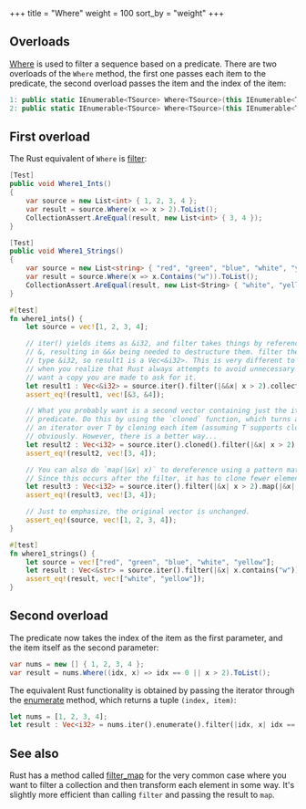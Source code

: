 +++
title = "Where"
weight = 100
sort_by = "weight"
+++

## Overloads

[Where](https://docs.microsoft.com/en-gb/dotnet/api/system.linq.enumerable.where?view=netframework-4.7.1#System_Linq_Enumerable_Where)
is used to filter a sequence based on a predicate. There are two overloads of the `Where` method,
the first one passes each item to the predicate, the second overload passes the item and the index
of the item:

```cs
1: public static IEnumerable<TSource> Where<TSource>(this IEnumerable<TSource> source, Func<TSource, bool> predicate);
2: public static IEnumerable<TSource> Where<TSource>(this IEnumerable<TSource> source, Func<TSource, int, bool> predicate);
```

## First overload

The Rust equivalent of `Where` is [filter](https://doc.rust-lang.org/std/iter/trait.Iterator.html#method.filter):

```cs
[Test]
public void Where1_Ints()
{
    var source = new List<int> { 1, 2, 3, 4 };
    var result = source.Where(x => x > 2).ToList();
    CollectionAssert.AreEqual(result, new List<int> { 3, 4 });
}

[Test]
public void Where1_Strings()
{
    var source = new List<string> { "red", "green", "blue", "white", "yellow" };
    var result = source.Where(x => x.Contains("w")).ToList();
    CollectionAssert.AreEqual(result, new List<String> { "white", "yellow" });
}
```

```rs
#[test]
fn where1_ints() {
    let source = vec![1, 2, 3, 4];

    // iter() yields items as &i32, and filter takes things by reference, so it adds a second
    // &, resulting in &&x being needed to destructure them. filter then also yields items of
    // type &i32, so result1 is a Vec<&i32>. This is very different to C#, but makes sense
    // when you realize that Rust always attempts to avoid unnecessary copying, and if you
    // want a copy you are made to ask for it.
    let result1 : Vec<&i32> = source.iter().filter(|&&x| x > 2).collect();
    assert_eq!(result1, vec![&3, &4]);

    // What you probably want is a second vector containing just the items matching the
    // predicate. Do this by using the `cloned` function, which turns an iterator over &T into
    // an iterator over T by cloning each item (assuming T supports cloning). Integers do,
    // obviously. However, there is a better way...
    let result2 : Vec<i32> = source.iter().cloned().filter(|&x| x > 2).collect();
    assert_eq!(result2, vec![3, 4]);

    // You can also do `map(|&x| x)` to dereference using a pattern match.
    // Since this occurs after the filter, it has to clone fewer elements.
    let result3 : Vec<i32> = source.iter().filter(|&x| x > 2).map(|&x| x).collect();
    assert_eq!(result3, vec![3, 4]);

    // Just to emphasize, the original vector is unchanged.
    assert_eq!(source, vec![1, 2, 3, 4]);
}

#[test]
fn where1_strings() {
    let source = vec!["red", "green", "blue", "white", "yellow"];
    let result : Vec<&str> = source.iter().filter(|&x| x.contains("w")).map(|&x| x).collect();
    assert_eq!(result, vec!["white", "yellow"]);
}
```

## Second overload

The predicate now takes the index of the item as the first parameter, and the item itself as the
second parameter:

```cs
var nums = new [] { 1, 2, 3, 4 };
var result = nums.Where((idx, x) => idx == 0 || x > 2).ToList();
```

The equivalent Rust functionality is obtained by passing the iterator through the [enumerate]()
method, which returns a tuple `(index, item)`:

```rs
let nums = [1, 2, 3, 4];
let result : Vec<i32> = nums.iter().enumerate().filter(|idx, x| idx == 0 || x > 2).collect();
```

## See also

Rust has a method called
[filter_map](https://doc.rust-lang.org/std/iter/trait.Iterator.html#method.filter_map) for the very
common case where you want to filter a collection and then transform each element in some way. It's
slightly more efficient than calling `filter` and passing the result to `map`.

